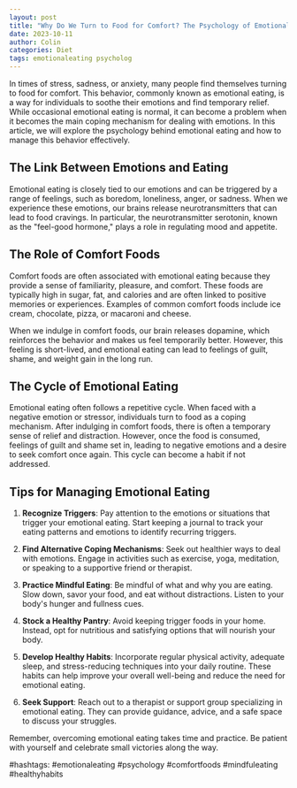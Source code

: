 ```yaml
---
layout: post
title: "Why Do We Turn to Food for Comfort? The Psychology of Emotional Eating"
date: 2023-10-11
author: Colin
categories: Diet
tags: emotionaleating psycholog
---
```


In times of stress, sadness, or anxiety, many people find themselves turning to food for comfort. This behavior, commonly known as emotional eating, is a way for individuals to soothe their emotions and find temporary relief. While occasional emotional eating is normal, it can become a problem when it becomes the main coping mechanism for dealing with emotions. In this article, we will explore the psychology behind emotional eating and how to manage this behavior effectively.

## The Link Between Emotions and Eating

Emotional eating is closely tied to our emotions and can be triggered by a range of feelings, such as boredom, loneliness, anger, or sadness. When we experience these emotions, our brains release neurotransmitters that can lead to food cravings. In particular, the neurotransmitter serotonin, known as the "feel-good hormone," plays a role in regulating mood and appetite.

## The Role of Comfort Foods

Comfort foods are often associated with emotional eating because they provide a sense of familiarity, pleasure, and comfort. These foods are typically high in sugar, fat, and calories and are often linked to positive memories or experiences. Examples of common comfort foods include ice cream, chocolate, pizza, or macaroni and cheese.

When we indulge in comfort foods, our brain releases dopamine, which reinforces the behavior and makes us feel temporarily better. However, this feeling is short-lived, and emotional eating can lead to feelings of guilt, shame, and weight gain in the long run.

## The Cycle of Emotional Eating

Emotional eating often follows a repetitive cycle. When faced with a negative emotion or stressor, individuals turn to food as a coping mechanism. After indulging in comfort foods, there is often a temporary sense of relief and distraction. However, once the food is consumed, feelings of guilt and shame set in, leading to negative emotions and a desire to seek comfort once again. This cycle can become a habit if not addressed.

## Tips for Managing Emotional Eating

1. **Recognize Triggers**: Pay attention to the emotions or situations that trigger your emotional eating. Start keeping a journal to track your eating patterns and emotions to identify recurring triggers.

2. **Find Alternative Coping Mechanisms**: Seek out healthier ways to deal with emotions. Engage in activities such as exercise, yoga, meditation, or speaking to a supportive friend or therapist.

3. **Practice Mindful Eating**: Be mindful of what and why you are eating. Slow down, savor your food, and eat without distractions. Listen to your body's hunger and fullness cues.

4. **Stock a Healthy Pantry**: Avoid keeping trigger foods in your home. Instead, opt for nutritious and satisfying options that will nourish your body.

5. **Develop Healthy Habits**: Incorporate regular physical activity, adequate sleep, and stress-reducing techniques into your daily routine. These habits can help improve your overall well-being and reduce the need for emotional eating.

6. **Seek Support**: Reach out to a therapist or support group specializing in emotional eating. They can provide guidance, advice, and a safe space to discuss your struggles.

Remember, overcoming emotional eating takes time and practice. Be patient with yourself and celebrate small victories along the way.

#hashtags: #emotionaleating #psychology #comfortfoods #mindfuleating #healthyhabits